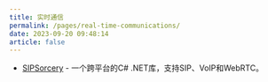 ```yaml
---
title: 实时通信
permalink: /pages/real-time-communications/
date: 2023-09-20 09:48:14
article: false
---
```


- [SIPSorcery](https://github.com/sipsorcery/sipsorcery)  - 一个跨平台的C# .NET库，支持SIP、VoIP和WebRTC。